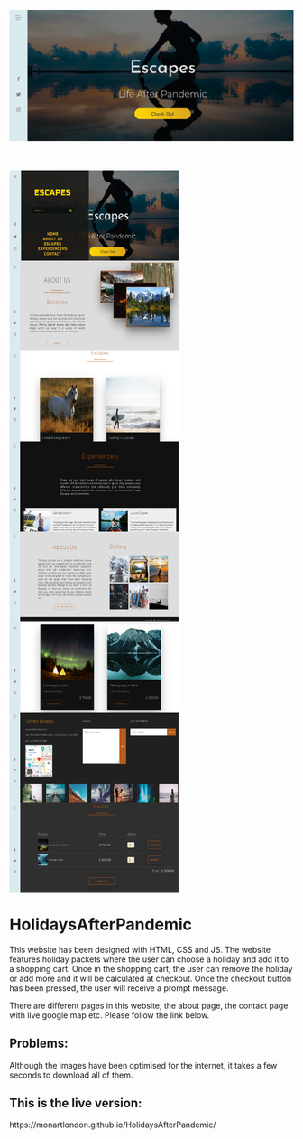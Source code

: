 ![background image](background.png) 

</br></br>
<img align="center" src="https://github.com/monartlondon/HolidaysAfterPandemic/blob/main/HolidaysAfterPandemicIMGGit/img1.png" height="160" width="300">
<img align="center" src="https://github.com/monartlondon/HolidaysAfterPandemic/blob/main/HolidaysAfterPandemicIMGGit/img2.png" height="160" width="300">
<img align="center" src="https://github.com/monartlondon/HolidaysAfterPandemic/blob/main/HolidaysAfterPandemicIMGGit/img3.png" height="160" width="300">
<img align="center" src="https://github.com/monartlondon/HolidaysAfterPandemic/blob/main/HolidaysAfterPandemicIMGGit/img4.png" height="160" width="300">
<img align="center" src="https://github.com/monartlondon/HolidaysAfterPandemic/blob/main/HolidaysAfterPandemicIMGGit/img5.png" height="160" width="300">
<img align="center" src="https://github.com/monartlondon/HolidaysAfterPandemic/blob/main/HolidaysAfterPandemicIMGGit/img6.png" height="160" width="300">
<img align="center" src="https://github.com/monartlondon/HolidaysAfterPandemic/blob/main/HolidaysAfterPandemicIMGGit/img7.png" height="160" width="300">
<img align="center" src="https://github.com/monartlondon/HolidaysAfterPandemic/blob/main/HolidaysAfterPandemicIMGGit/img8.png" height="160" width="300">


# HolidaysAfterPandemic

This website has been designed with HTML, CSS and JS.
The website features holiday packets where the user can choose a holiday and add it to a shopping cart.
Once in the shopping cart, the user can remove the holiday or add more and it will be calculated at checkout. 
Once the checkout button has been pressed, the user will receive a prompt message.

There are different pages in this website, the about page, the contact page with live google map etc. 
Please follow the link below.

<h2>Problems:</h2> Although the images have been optimised for the internet, it takes a few seconds to download all of them.

<h2>This is the live version:</h2>
https://monartlondon.github.io/HolidaysAfterPandemic/
